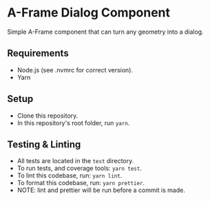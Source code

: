 # A-Frame Dialog Component
Simple A-Frame component that can turn any geometry into a dialog.

## Requirements
 * Node.js (see .nvmrc for correct version).
 * Yarn

## Setup
 * Clone this repository.
 * In this repository's root folder, run `yarn`.

## Testing & Linting
 * All tests are located in the `test` directory.
 * To run tests, and coverage tools: `yarn test`.
 * To lint this codebase, run: `yarn lint`.
 * To format this codebase, run: `yarn prettier`.
 * NOTE: lint and prettier will be run before a commit is made.
